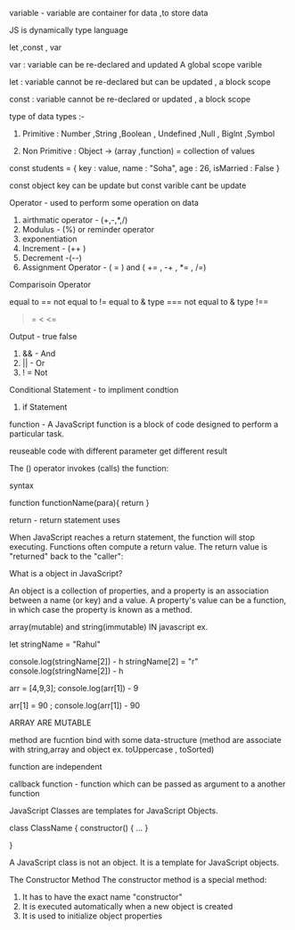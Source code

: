 variable - variable are container for data ,to store data


JS is dynamically type language


<!-- Variable -->

let ,const , var 

var  : variable can be re-declared and updated A global scope varible

<!-- var a = 30 -->
<!-- var a = 85 -->
<!-- var a = 40 -->
<!-- redeclaration of a using var without any error-->

let  :  variable cannot be re-declared but can be updated ,  a block scope

<!-- let age  = 46 -->

<!-- age = 50 -->

const : variable cannot be re-declared or
 updated , a block scope


 type of data types :- 

 1. Primitive :  Number ,String  ,Boolean , Undefined ,Null , Biglnt ,Symbol

 2. Non Primitive : Object -> (array ,function)  = collection of values 

 
 const students = {
    key : value,
    name : "Soha",
    age : 26,
    isMarried : False
 }

 const object key can be update but const varible cant be update

 <!-- Operator  -->

Operator -  used to perform some operation on data
  
1. airthmatic operator  - (+,-,*,/)
 2. Modulus - (%) or reminder operator
 3. exponentiation 
 4. Increment  - (++ )
 5. Decrement  -(--)
 6. Assignment Operator  - ( = )  and ( += , -+ , *= , /=)

  

 Comparisoin Operator 

equal to == 
not equal to != 
equal to & type === 
 not equal to & type !==

 >
 >=
 <
 <=

 <!-- Logical Operator -->  Output - true false

 1. && - And
 2. || - Or 
 3. !  = Not


Conditional Statement  - to impliment condtion 

1. if Statement 


<!-- function  -->

function  - A JavaScript function is a block of code designed to perform a particular task.

<!-- uses :-  -->

reuseable code 
with different parameter get different result

<!-- The () Operator -->
The () operator invokes (calls) the function:

syntax  

function functionName(para){
    return 
}

return - return statement uses

 When JavaScript reaches a return statement, the function will stop executing. 
Functions often compute a return value. The return value is "returned" back to the "caller": 


<!-- Objects --> 

What is a object in JavaScript?

An object is a collection of properties, and a property is an association between a name (or key) and a value. A property's value can be a function, in which case the property is known as a method.



array(mutable) and string(immutable)  IN javascript
ex. 

let stringName  = "Rahul"

console.log(stringName[2])   - h
stringName[2] = "r" 
console.log(stringName[2])   - h 


arr = [4,9,3];
console.log(arr[1])  - 9

arr[1] = 90 ;
console.log(arr[1])  -   90 

ARRAY ARE MUTABLE


 method are fucntion bind with some data-structure (method are associate with string,array and object ex. toUppercase , toSorted) 

 function are independent

 callback function  - function which can be passed as argument to a another function 


<!-- Class -->

JavaScript Classes are templates for JavaScript Objects.

class ClassName {
  constructor() { ... }
  
}

<!-- Imp -->
A JavaScript class is not an object. It is a template for JavaScript objects.


The Constructor Method
The constructor method is a special method:


1. It has to have the exact name "constructor"
2. It is executed automatically when a new object is created
3. It is used to initialize object properties
